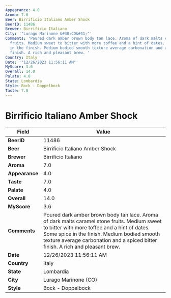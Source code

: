 ```yaml
---
Appearance: 4.0
Aroma: 7.0
Beer: Birrificio Italiano Amber Shock
BeerID: 11486
Brewer: Birrificio Italiano
City: '"Lurago Marinone &#40;CO&#41;"'
Comments: 'Poured dark amber brown body tan lace. Aroma of dark malts caramel stone
  fruits. Medium sweet to bitter with more toffee and a hint of dates. Some spice
  in the finish. Medium bodied smooth texture average carbonation and a spiced bitter
  finish. A rich and pleasant brew. '
Country: Italy
Date: '"12/26/2023 11:56:11 AM"'
MyScore: 3.6
Overall: 14.0
Palate: 4.0
State: Lombardia
Style: Bock - Doppelbock
Taste: 7.0
---
```


# Birrificio Italiano Amber Shock

| Field         | Value |
|---------------|-------|
| **BeerID** | 11486 |
| **Beer** | Birrificio Italiano Amber Shock |
| **Brewer** | Birrificio Italiano |
| **Aroma** | 7.0 |
| **Appearance** | 4.0 |
| **Taste** | 7.0 |
| **Palate** | 4.0 |
| **Overall** | 14.0 |
| **MyScore** | 3.6 |
| **Comments** | Poured dark amber brown body tan lace. Aroma of dark malts caramel stone fruits. Medium sweet to bitter with more toffee and a hint of dates. Some spice in the finish. Medium bodied smooth texture average carbonation and a spiced bitter finish. A rich and pleasant brew.  |
| **Date** | 12/26/2023 11:56:11 AM |
| **Country** | Italy |
| **State** | Lombardia |
| **City** | Lurago Marinone &#40;CO&#41; |
| **Style** | Bock - Doppelbock |

